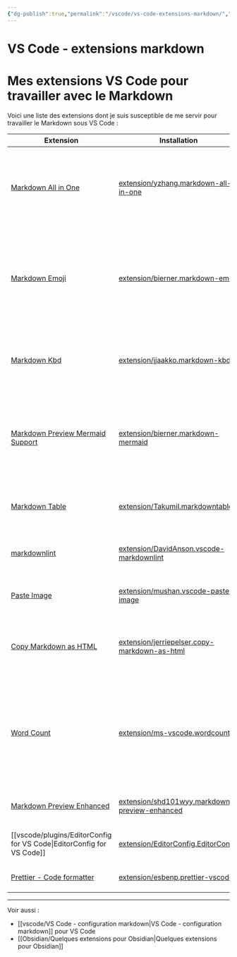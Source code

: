 ```yaml
---
{"dg-publish":true,"permalink":"/vscode/vs-code-extensions-markdown/","title":"VS Code - extensions markdown"}
---
```



# VS Code - extensions markdown


# Mes extensions VS Code pour travailler avec le Markdown

Voici une liste des extensions dont je suis susceptible de me servir pour travailler le Markdown sous VS Code :

| Extension                                                                                                            | Installation                                                                                          | Description                                                                                                                                  |
| -------------------------------------------------------------------------------------------------------------------- | ----------------------------------------------------------------------------------------------------- | -------------------------------------------------------------------------------------------------------------------------------------------- |
| [Markdown All in One](https://marketplace.visualstudio.com/items?itemName=yzhang.markdown-all-in-one)                | [extension/yzhang.markdown-all-in-one](vscode:extension/yzhang.markdown-all-in-one)                   | Tout ce dont vous avez besoin pour écrire en Markdown (raccourcis clavier, table des matières, aperçu automatique et autres)                                                |
| [Markdown Emoji](https://marketplace.visualstudio.com/items?itemName=bierner.markdown-emoji)                         | [extension/bierner.markdown-emoji](vscode:extension/bierner.markdown-emoji)                           | Ajoute la prise en charge de la syntaxe emoji dans le mode aperçu markdown intégré de VS Code et dans les cellules markdown du notebook.                                              |
| [Markdown Kbd](https://marketplace.visualstudio.com/items?itemName=jjaakko.markdown-kbd)                             | [extension/jjaakko.markdown-kbd](vscode:extension/jjaakko.markdown-kbd)                               | Détecte automatiquement les noms des touches dans le texte et les entoure de balises `<kbd>`.                                                     |
| [Markdown Preview Mermaid Support](https://marketplace.visualstudio.com/items?itemName=bierner.markdown-mermaid)     | [extension/bierner.markdown-mermaid](vscode:extension/bierner.markdown-mermaid)                       | Ajout de la prise en charge des diagrammes et des organigrammes Mermaid dans le mode aperçu markdown intégré de VS Code.                                                             |
| [Markdown Table](https://marketplace.visualstudio.com/items?itemName=TakumiI.markdowntable)                          | [extension/TakumiI.markdowntable](vscode:extension/TakumiI.markdowntable)                             | Ajout de fonctionnalités pour éditer les tableaux markdown.                                                                                                         |
| [markdownlint](https://marketplace.visualstudio.com/items?itemName=DavidAnson.vscode-markdownlint)                   | [extension/DavidAnson.vscode-markdownlint](vscode:extension/DavidAnson.vscode-markdownlint)           | Linting et vérification du style Markdown pour Visual Studio Code                                                                                   |
| [Paste Image](https://marketplace.visualstudio.com/items?itemName=mushan.vscode-paste-image)                         | [extension/mushan.vscode-paste-image](vscode:extension/mushan.vscode-paste-image)                     | Coller directement une image à partir du presse-papiers                                                                                                          |
| [Copy Markdown as HTML](https://marketplace.visualstudio.com/items?itemName=jerriepelser.copy-markdown-as-html)      | [extension/jerriepelser.copy-markdown-as-html](vscode:extension/jerriepelser.copy-markdown-as-html)   | Copie le texte sélectionné d'un document markdown dans le presse-papiers au format HTML.                                                                  |
| [Word Count](https://marketplace.visualstudio.com/items?itemName=ms-vscode.wordcount)                                | [extension/ms-vscode.wordcount](vscode:extension/ms-vscode.wordcount)                                 | Markdown Word Count Example - une contribution à la barre d'état qui indique le nombre de travaux dans un document Markdown au fur et à mesure que vous interagissez avec lui. |
| [Markdown Preview Enhanced](https://marketplace.visualstudio.com/items?itemName=shd101wyy.markdown-preview-enhanced) | [extension/shd101wyy.markdown-preview-enhanced](vscode:extension/shd101wyy.markdown-preview-enhanced) | L'aperçu de Markdown amélioré porté à vscode                                                                                                   |
| [[vscode/plugins/EditorConfig for VS Code\|EditorConfig for VS Code]]            | [extension/EditorConfig.EditorConfig](vscode:extension/EditorConfig.EditorConfig)                     | Support de EditorConfig pour Visual Studio Code                                                                                                  |
| [Prettier - Code formatter](https://marketplace.visualstudio.com/items?itemName=esbenp.prettier-vscode)              | [extension/esbenp.prettier-vscode](vscode:extension/esbenp.prettier-vscode)                           | Formateur de code utilisant prettier                                                                                                                |

---

Voir aussi :

-   [[vscode/VS Code - configuration markdown\|VS Code - configuration markdown]] pour VS Code
-   [[Obsidian/Quelques extensions pour Obsidian\|Quelques extensions pour Obsidian]]
